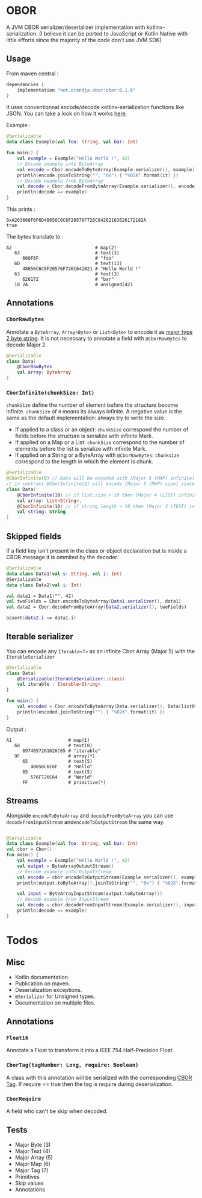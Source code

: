 # OBOR

A JVM CBOR serializer/deserializer implementation with kotlinx-serialization.
(I believe it can be ported to JavaScript or Kotlin Native with little efforts since the majority of the code don't use JVM SDK)

## Usage

From maven central :

```groovy
dependencies {
    implementation "net.orandja.obor:obor:0.1.0"
}
```

It uses conventionnal encode/decode kotlinx-serialization functions like JSON.
You can take a look on how it works [here](https://github.com/Kotlin/kotlinx.serialization#introduction-and-references).

Example :
```kotlin
@Serializable
data class Example(val foo: String, val bar: Int)

fun main() {
    val example = Example("Hello World !", 42)
    // Encode example into ByteArray
    val encode = Cbor.encodeToByteArray(Example.serializer(), example)
    println(encode.joinToString("", "0x") { "%02X".format(it) })
    // Decode example from ByteArray
    val decode = Cbor.decodeFromByteArray(Example.serializer(), encode)
    println(decode == example)
}
```

This prints :
```
0xA263666F6F6D48656C6C6F20576F726C64202163626172182A
true
```

The bytes translate to : 
```
A2                               # map(2)
   63                            # text(3)
      666F6F                     # "foo"
   6D                            # text(13)
      48656C6C6F20576F726C642021 # "Hello World !"
   63                            # text(3)
      626172                     # "bar"
   18 2A                         # unsigned(42)
```

## Annotations

### `CborRawBytes`

Annotate a `ByteArray`, `Array<Byte>` or `List<Byte>` to encode it as [major type 2 byte string](https://tools.ietf.org/html/rfc7049#section-2.1).
It is not necessary to annotate a field with `@CborRawBytes` to decode Major 2. 

```kotlin
@Serializable
class Data(
    @CborRawBytes
    val array: ByteArray
)
```

### `CborInfinite(chunkSize: Int)`

`chunkSize` define the number of element before the structure become infinite. 
`chunkSize` of `0` means its always infinite. A negative value is the same as the default implementation: always try to write the size.  
* If applied to a class or an object: `chunkSize` correspond the number of fields before the structure is serialize with infinite Mark.
* If applied on a Map or a List: `chunkSize` correspond to the number of elements before the list is serialize with infinite Mark. 
* If applied on a String or a ByteArray with `@CborRawBytes`: `chunksize` correspond to the length in which the element is chunk.

```kotlin
@Serializable
@CborInfinite(0) // Data will be encoded with [Major 5 (MAP) infinite]
// in contrast @CborInfinite(2) will encode [Major 5 (MAP) size] since there are only 2 elements 
class Data(
    @CborInfinite(10) // if list.size > 10 then [Major 4 (LIST) infinite] else [Major 4 (LIST) size] 
    val array: List<String>,
    @CborInfinite(10) // if string.length > 10 then [Major 3 (TEXT) infinite] else [Major 3 (TEXT) size]
    val string: String
)
```

## Skipped fields

If a field key isn't present in the class or object declaration but is inside a CBOR message it is ommited by the decoder.

```kotlin
@Serializable
data class Data1(val s: String, val i: Int)
@Serializable
data class Data2(val i: Int)

val data1 = Data1("", 42)
val twoFields = Cbor.encodeToByteArray(Data1.serializer(), data1)
val data2 = Cbor.decodeFromByteArray(Data2.serializer(), twoFields)

assert(data2.i == data1.i)
``` 

## Iterable serializer

You can encode any `Iterable<T>` as an infinite Cbor Array (Major 5) with the `IterableSerializer`

```kotlin
@Serializable
class Data(
    @Serializable(IterableSerializer::class)
    val iterable : Iterable<String>
)

fun main() {
    val encoded = Cbor.encodeToByteArray(Data.serializer(), Data(listOf("Hello", "World")))
    println(encoded.joinToString("") { "%02X".format(it) })
}
```

Output : 
```
A1                     # map(1)
   68                  # text(8)
      6974657261626C65 # "iterable"
   9F                  # array(*)
      65               # text(5)
         48656C6C6F    # "Hello"
      65               # text(5)
         576F726C64    # "World"
      FF               # primitive(*)
``` 

## Streams

Alongside `encodeToByteArray` and `decodeFromByteArray` you can use `decodeFromInputStream` and`encodeToOutputStream` the same way.
 
```kotlin

@Serializable
data class Example(val foo: String, val bar: Int)
val cbor = Cbor()
fun main() {
    val example = Example("Hello World !", 42)
    val output = ByteArrayOutputStream()
    // Encode example into OutputStream
    val encode = cbor.encodeToOutputStream(Example.serializer(), example, output)
    println(output.toByteArray().joinToString("", "0x") { "%02X".format(it) })

    val input = ByteArrayInputStream(output.toByteArray())
    // Decode example from InputStream
    val decode = cbor.decodeFromInputStream(Example.serializer(), input)
    println(decode == example)
}
```

# Todos

## Misc

- Kotlin documentation.
- Publication on maven.
- Deserialization exceptions.
- `@Serializer` for Unsigned types.
- Documentation on multiple files.

## Annotations

### `Float16`

Annotate a Float to transform it into a IEEE 754 Half-Precision Float. 

### `CborTag(tagNumber: Long, require: Boolean)`
 
A class with this annotation will be serialized with the corresponding [CBOR Tag](https://tools.ietf.org/html/rfc7049#section-2.4).
If require == true then the tag is require during deserialization.

### `CborRequire`

A field who can't be skip when decoded.

## Tests

- Major Byte (3)
- Major Text (4)
- Major Array (5)
- Major Map (6)
- Major Tag (7)
- Primitives
- Skip values
- Annotations